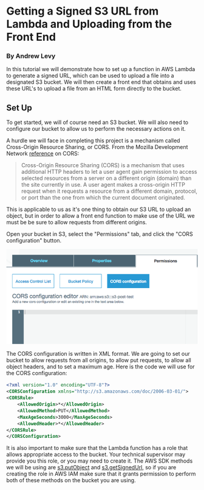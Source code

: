 # Getting a Signed S3 URL from Lambda and Uploading from the Front End

### By Andrew Levy

In this tutorial we will demonstrate how to set up a function in AWS Lambda to generate a signed URL, which can be used to upload a file into a designated S3 bucket. We will then create a front end that obtains and uses these URL's to upload a file from an HTML form directly to the bucket.

## Set Up

To get started, we will of course need an S3 bucket. We will also need to configure our bucket to allow us to perform the necessary actions on it.

A hurdle we will face in completing this project is a mechanism called Cross-Origin Resource Sharing, or CORS. From the Mozilla Development Network [reference]((https://developer.mozilla.org/en-US/docs/Web/HTTP/CORS)) on CORS:
> Cross-Origin Resource Sharing (CORS) is a mechanism that uses additional HTTP headers to let a user agent gain permission to access selected resources from a server on a different origin (domain) than the site currently in use. A user agent makes a cross-origin HTTP request when it requests a resource from a different domain, protocol, or port than the one from which the current document originated.

This is applicable to us as it's one thing to obtain our S3 URL to upload an object, but in order to allow a front end function to make use of the URL we must be be sure to allow requests from different origins.

Open your bucket in S3, select the "Permissions" tab, and click the "CORS configuration" button.

![alt text](images/1.png)

The CORS configuration is written in XML format. We are going to set our bucket to allow requests from all origins, to allow put requests, to allow all object headers, and to set a maximum age. Here is the code we will use for the CORS configuration:

```xml
<?xml version="1.0" encoding="UTF-8"?>
<CORSConfiguration xmlns="http://s3.amazonaws.com/doc/2006-03-01/">
<CORSRule>
    <AllowedOrigin>*</AllowedOrigin>
    <AllowedMethod>PUT</AllowedMethod>
    <MaxAgeSeconds>3000</MaxAgeSeconds>
    <AllowedHeader>*</AllowedHeader>
</CORSRule>
</CORSConfiguration>
```

It is also important to make sure that the Lambda function has a role that allows appropriate access to the bucket. Your technical supervisor may provide you this role, or you may need to create it. The AWS SDK methods we will be using are [s3.putObject](https://docs.aws.amazon.com/AWSJavaScriptSDK/latest/AWS/S3.html#putObject-property) and [s3.getSignedUrl](https://docs.aws.amazon.com/AWSJavaScriptSDK/latest/AWS/S3.html#getSignedUrl-property), so if you are creating the role in AWS IAM make sure that it grants permission to perform both of these methods on the bucket you are using.

<!--
## Lambda Function - s3.CreatePresignedPost()

In order for our front end to upload a file as an S3 object, we must first generate a key for the object that will be created. For this, we will be using the s3.createPresignedPost() method.

A presigned post gives a user write access to our S3 bucket without giving them actual AWS credentials. We will write a Lambda function to create the presigned post with a key that we assign, then return this key to the front end. We can then create an HTML form that uses this key to upload a file to the bucket directly.

In this example we will be using the node package [uuid](https://www.npmjs.com/package/uuid) to generate our keys as universally unique identifiers. After we've initialized our function locally using [pnpm](https://github.com/pnpm/pnpm), we need to open the project in the command line and run:

```
pnpm install uuid
```

Next we can create our function's entry point (index.js) and import the uuid package. We will also import the AWS SDK but don't need to install it as all functions have access to the SDK once they are uploaded to Lambda.

```javascript
const AWS = require('aws-sdk');
const uuid4 = require('uuid/v4');
```

Next we create our exports.handler function. We'll create an S3 instance to give us access to the createPresignedPost() method, and a uuid instance to serve as our key.

The createPresignedPost() method takes parameters that must include the bucket we are using, and returns a data object that includes a large fields object. This object includes information such as our region and the bucket that we have passed as a parameter. We will also add a Key property to this object and assign it our uuid as this is what we want to return to the front end.

```javascript
exports.handler = function(event, context, callback) {
	const s3 = new AWS.S3();
	const uuid = uuid4();

	const params = {
		Bucket: 's3-key-test',
		Fields: {
			Key: uuid

		}
	};
}
```

Now we're ready to call createPresigedPost(). When we set up our front end later on, we will have it call an API Gateway POST method that will call this Lambda function. As such, the function's return must be a response object in JSON format with a status code to notify the client of success, and any other information must be wrapped in a body object. If we don't use this format we will just get an error when we make the POST request. The response object in the body will in turn contain the fields object, which will contain our key.

```javascript
exports.handler = function(event, context, callback) {

	...

	s3.createPresignedPost(params, function(err, s3Data) {
		if (err) {
			callback(err, null);
		}
		else {
			const response = {
				statusCode: 201,
				//status code 201 is for a successful request that results in a new resource being created.
				headers: {
					'Access-Control-Allow-Credentials': true,
					'Access-Control-Allow-Origin': "*",
					'Content-Type': 'application/json',
				},
				//The headers object with these values is necessary to allow the response to be
				//returned when the function is called with a front end script.
				body: JSON.stringify({
					data: s3Data.fields
				})
			};
			callback(null, response);
		}
	});
};

```

Once we deploy the function to Lambda, it's time to test it. Firt we'll run a Lambda test (the default "Hello World" test will suffice).

![alt text](images/1.png)

We can see that our test has run without error. Furthermore, as expected we have a body object containing a data object containing our uuid Key.

## Setting Up the API

We will be covering just the basics of setting up and testing the API. For more information on API Gateway, see MK Decision's [documentation](file:///Users/andrewlevy/Desktop/mk/devdocs/aws/pass-file-through-API-gateway/pass-file-through-API-gateway.md) on the subject.

First create the API.

![alt text](images/2.png)

Next, in the API's settings, add all files to the accepted binary media types with:
```
*/*
```

![alt text](images/3.png)

Then link the function to an API Gateway Resource. First create the resource.

![alt text](images/4.png)

![alt text](images/5.png)

Create a POST method in the resource.

![alt text](images/6.png)

![alt text](images/7.png)

The integration type is "Lambda Function." Select "Use Lambda Proxy integration," select your region, and specify the function.

![alt text](images/8.png)

After saving the method, deploy the API.

![alt text](images/9.png)

![alt text](images/10.png)

Obtain the URL for the POST method, and we'll test it out by invoking it in Postman.

![alt text](images/11.png)

Create a POST request in Postman with the method's URL and select form-data for the body. We'll try running it with a dummy file as the event.

![alt text](images/12.png)

![alt text](images/13.png)

We can see that we are getting the 201 status code that we specified for success, and that our body object correctly contains the data object with a uuid key. We're now ready to set up a front end to call the API.

## Front End and Axios -->
